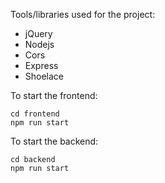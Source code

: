 Tools/libraries used for the project:
  - jQuery
  - Nodejs
  - Cors
  - Express
  - Shoelace


To start the frontend:

```
cd frontend
npm run start
```

To start the backend:

```
cd backend
npm run start
```
